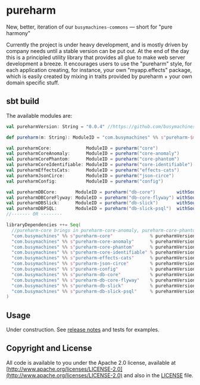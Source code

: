 # pureharm
New, better, iteration of our `busymachines-commons` — short for "pure harmony"

Currently the project is under heavy development, and is mostly driven by company needs until a stable version can be put out. At the end of the day this is a principled utility library that provides all glue to make web server development a breeze. It encourages users to use the "pureharm" style, for each application creating, for instance, your own "myapp.effects" package, which is easily created by mixing in traits provided by pureharm + your own domain specific stuff. 

## sbt build

The available modules are:

```scala
val pureharmVersion: String = "0.0.4" //https://github.com/busymachines/pureharm/releases

def pureharm(m: String): ModuleID = "com.busymachines" %% s"pureharm-$m" % pureharmVersion

val pureharmCore:             ModuleID = pureharm("core")              withSources ()
val pureharmCoreAnomaly:      ModuleID = pureharm("core-anomaly")      withSources ()
val pureharmCorePhantom:      ModuleID = pureharm("core-phantom")      withSources ()
val pureharmCoreIdentifiable: ModuleID = pureharm("core-identifiable") withSources ()
val pureharmEffectsCats:      ModuleID = pureharm("effects-cats")      withSources ()
val pureharmJsonCirce:        ModuleID = pureharm("json-circe")        withSources ()
val pureharmConfig:           ModuleID = pureharm("config")            withSources ()

val pureharmDBCore:       ModuleID = pureharm("db-core")        withSources ()
val pureharmDBCoreFlyway: ModuleID = pureharm("db-core-flyway") withSources ()
val pureharmDBSlick:      ModuleID = pureharm("db-slick")       withSources ()
val pureharmDBPSQL:       ModuleID = pureharm("db-slick-psql")  withSources ()
//------- OR --------

libraryDependencies ++= Seq(
  //pureharm-core brings in pureharm-core-anomaly, pureharm-core-phantom, and pureharm-core-identifiable.
  "com.busymachines" %% s"pureharm-core"              % pureharmVersion,
  "com.busymachines" %% s"pureharm-core-anomaly"      % pureharmVersion,
  "com.busymachines" %% s"pureharm-core-phantom"      % pureharmVersion,
  "com.busymachines" %% s"pureharm-core-identifiable" % pureharmVersion,
  "com.busymachines" %% s"pureharm-effects-cats"      % pureharmVersion,
  "com.busymachines" %% s"pureharm-json-circe"        % pureharmVersion,
  "com.busymachines" %% s"pureharm-config"            % pureharmVersion,
  "com.busymachines" %% s"pureharm-db-core"           % pureharmVersion,
  "com.busymachines" %% s"pureharm-db-core-flyway"    % pureharmVersion,
  "com.busymachines" %% s"pureharm-db-slick"          % pureharmVersion,
  "com.busymachines" %% s"pureharm-db-slick-psql"     % pureharmVersion,
)
```

## Usage
Under construction. See [release notes](https://github.com/busymachines/pureharm/releases) and tests for examples.

## Copyright and License

All code is available to you under the Apache 2.0 license, available at [http://www.apache.org/licenses/LICENSE-2.0](http://www.apache.org/licenses/LICENSE-2.0) and also in the [LICENSE](./LICENSE) file.
